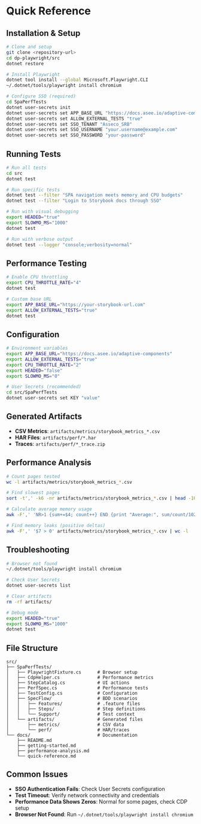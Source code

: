 # Quick Reference

## Installation & Setup
```bash
# Clone and setup
git clone <repository-url>
cd dp-playwright/src
dotnet restore

# Install Playwright
dotnet tool install --global Microsoft.Playwright.CLI
~/.dotnet/tools/playwright install chromium

# Configure SSO (required)
cd SpaPerfTests
dotnet user-secrets init
dotnet user-secrets set APP_BASE_URL "https://docs.asee.io/adaptive-components"
dotnet user-secrets set ALLOW_EXTERNAL_TESTS "true"
dotnet user-secrets set SSO_TENANT "Asseco_SRB"
dotnet user-secrets set SSO_USERNAME "your.username@example.com"
dotnet user-secrets set SSO_PASSWORD "your-password"
```

## Running Tests
```bash
# Run all tests
cd src
dotnet test

# Run specific tests
dotnet test --filter "SPA navigation meets memory and CPU budgets"
dotnet test --filter "Login to Storybook docs through SSO"

# Run with visual debugging
export HEADED="true"
export SLOWMO_MS="1000"
dotnet test

# Run with verbose output
dotnet test --logger "console;verbosity=normal"
```

## Performance Testing
```bash
# Enable CPU throttling
export CPU_THROTTLE_RATE="4"
dotnet test

# Custom base URL
export APP_BASE_URL="https://your-storybook-url.com"
export ALLOW_EXTERNAL_TESTS="true"
dotnet test
```

## Configuration
```bash
# Environment variables
export APP_BASE_URL="https://docs.asee.io/adaptive-components"
export ALLOW_EXTERNAL_TESTS="true"
export CPU_THROTTLE_RATE="2"
export HEADED="false"
export SLOWMO_MS="0"

# User Secrets (recommended)
cd src/SpaPerfTests
dotnet user-secrets set KEY "value"
```

## Generated Artifacts
- **CSV Metrics**: `artifacts/metrics/storybook_metrics_*.csv`
- **HAR Files**: `artifacts/perf/*.har`
- **Traces**: `artifacts/perf/*_trace.zip`

## Performance Analysis
```bash
# Count pages tested
wc -l artifacts/metrics/storybook_metrics_*.csv

# Find slowest pages
sort -t',' -k6 -nr artifacts/metrics/storybook_metrics_*.csv | head -10

# Calculate average memory usage
awk -F',' 'NR>1 {sum+=$4; count++} END {print "Average:", sum/count/1024/1024 "MB"}' artifacts/metrics/storybook_metrics_*.csv

# Find memory leaks (positive deltas)
awk -F',' '$7 > 0' artifacts/metrics/storybook_metrics_*.csv | wc -l
```

## Troubleshooting
```bash
# Browser not found
~/.dotnet/tools/playwright install chromium

# Check User Secrets
dotnet user-secrets list

# Clear artifacts
rm -rf artifacts/

# Debug mode
export HEADED="true"
export SLOWMO_MS="1000"
dotnet test
```

## File Structure
```
src/
├── SpaPerfTests/
│   ├── PlaywrightFixture.cs      # Browser setup
│   ├── CdpHelper.cs              # Performance metrics
│   ├── StepCatalog.cs            # UI actions
│   ├── PerfSpec.cs               # Performance tests
│   ├── TestConfig.cs             # Configuration
│   ├── SpecFlow/                 # BDD scenarios
│   │   ├── Features/             # .feature files
│   │   ├── Steps/                # Step definitions
│   │   └── Support/              # Test context
│   └── artifacts/                # Generated files
│       ├── metrics/              # CSV data
│       └── perf/                 # HAR/traces
└── docs/                         # Documentation
    ├── README.md
    ├── getting-started.md
    ├── performance-analysis.md
    └── quick-reference.md
```

## Common Issues
- **SSO Authentication Fails**: Check User Secrets configuration
- **Test Timeout**: Verify network connectivity and credentials
- **Performance Data Shows Zeros**: Normal for some pages, check CDP setup
- **Browser Not Found**: Run `~/.dotnet/tools/playwright install chromium`

